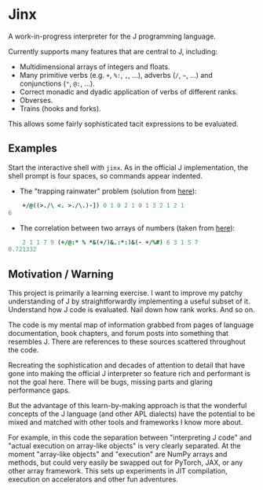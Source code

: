 # Jinx

A work-in-progress interpreter for the J programming language.

Currently supports many features that are central to J, including:
- Multidimensional arrays of integers and floats.
- Many primitive verbs (e.g. `+`, `%:`, `,`, ...), adverbs (`/`, `~`, ...) and conjunctions (`"`, `@:`, ...).
- Correct monadic and dyadic application of verbs of different ranks.
- Obverses.
- Trains (hooks and forks).

This allows some fairly sophisticated tacit expressions to be evaluated.

## Examples

Start the interactive shell with `jinx`. As in the official J implementation, the shell prompt is four spaces, so commands appear indented.

- The "trapping rainwater" problem (solution from [here](https://mmapped.blog/posts/04-square-joy-trapped-rain-water)):
```j
    +/@((>./\ <. >./\.)-]) 0 1 0 2 1 0 1 3 2 1 2 1
6
```
- The correlation between two arrays of numbers (taken from [here](https://stackoverflow.com/a/44845495/3923281)):
```j
    2 1 1 7 9 (+/@:* % *&(+/)&.:*:)&(- +/%#) 6 3 1 5 7
0.721332
```

## Motivation / Warning

This project is primarily a learning exercise. I want to improve my patchy understanding of J by straightforwardly implementing a useful subset of it. Understand how J code is evaluated. Nail down how rank works. And so on.

The code is my mental map of information grabbed from pages of language documentation, book chapters, and forum posts into something that resembles J. There are references to these sources scattered throughout the code.

Recreating the sophistication and decades of attention to detail that have gone into making the official J interpreter so feature rich and performant is not the goal here. There will be bugs, missing parts and glaring performance gaps.

But the advantage of this learn-by-making approach is that the wonderful concepts of the J language (and other APL dialects) have the potential to be mixed and matched with other tools and frameworks I know more about.

For example, in this code the separation between "interpreting J code" and "actual execution on array-like objects" is very clearly separated. At the moment "array-like objects" and "execution" are NumPy arrays and methods, but could very easily be swapped out for PyTorch, JAX, or any other array framework. This sets up experiments in JIT compilation, execution on accelerators and other fun adventures.